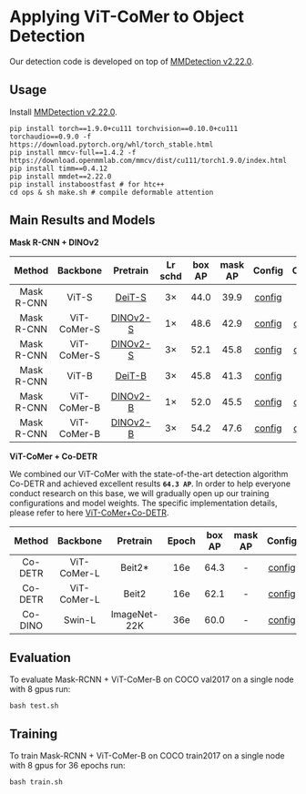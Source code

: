 # Applying ViT-CoMer to Object Detection

Our detection code is developed on top of [MMDetection v2.22.0](https://github.com/open-mmlab/mmdetection/tree/v2.22.0).

## Usage

Install [MMDetection v2.22.0](https://github.com/open-mmlab/mmdetection/tree/v2.22.0).

```
pip install torch==1.9.0+cu111 torchvision==0.10.0+cu111 torchaudio==0.9.0 -f https://download.pytorch.org/whl/torch_stable.html
pip install mmcv-full==1.4.2 -f https://download.openmmlab.com/mmcv/dist/cu111/torch1.9.0/index.html
pip install timm==0.4.12
pip install mmdet==2.22.0
pip install instaboostfast # for htc++
cd ops & sh make.sh # compile deformable attention
```

## Main Results and Models

**Mask R-CNN + DINOv2**

| Method     | Backbone      | Pretrain                                                                                                                                                                        | Lr schd | box AP | mask AP | Config                                                                           | Ckpt | Log                                                                                                                |
|:----------:|:-------------:|:--------------------------------------------------------------------------------------------------------------------------------------------------------------------------------:|:-------:|:------:|:-------:|:--------------------------------------------------------------------------------:|:------------------------------------------------------------------------------------------------------------------------:|:-------------:|
| Mask R-CNN | ViT-S | [DeiT-S](https://pan.baidu.com/s/1BVD24Eeg6S0F2v21mHzI5w?pwd=c4g4)                                                                                                 | 3×   | 44.0  | 39.9 | [config](./configs/mask_rcnn/mask_rcnn_deit_small_fpn_3x_coco.py)         | - | - |
| Mask R-CNN | ViT-CoMer-S | [DINOv2-S](https://pan.baidu.com/s/1-2a--MV1yVemzM1QX_0bNQ?pwd=r9uv)                                                                                                 | 1×   | 48.6   | 42.9   | [config](./configs/mask_rcnn/dinov2/mask_rcnn_dinov2_comer_small_fpn_1x_coco.py)         | [ckpt](https://pan.baidu.com/s/1BMb14R4XaTG0wxbWQWoIGQ?pwd=tkc5)  | [log](https://pan.baidu.com/s/1yW7DoMDTdjeSkNQOA2vwzw?pwd=n62v) |
| Mask R-CNN | ViT-CoMer-S | [DINOv2-S](https://pan.baidu.com/s/1-2a--MV1yVemzM1QX_0bNQ?pwd=r9uv)                                                                                                 | 3×   | 52.1   | 45.8   | [config](./configs/mask_rcnn/dinov2/mask_rcnn_dinov2_comer_small_fpn_3x_coco.py)         | [ckpt](https://pan.baidu.com/s/1nxgjko_7m_I6OQxEGK__IA?pwd=x5a4)  | [log](https://pan.baidu.com/s/1il2nrRRkRIWv_fVycimn0A?pwd=np4p) |
| Mask R-CNN | ViT-B | [DeiT-B](https://pan.baidu.com/s/1JNknlKiB4lMJsdF-m5ndAQ?pwd=v62p)                                                                                                 | 3×   | 45.8  | 41.3 | [config](./configs/mask_rcnn/mask_rcnn_deit_base_fpn_3x_coco.py)         | - | - |
| Mask R-CNN | ViT-CoMer-B | [DINOv2-B](https://pan.baidu.com/s/1gjuuFmYl_cNCc8y7ZE5_rg?pwd=5ngw)                                                                                                 | 1×   | 52.0   | 45.5   | [config](./configs/mask_rcnn/dinov2/mask_rcnn_dinov2_comer_base_fpn_1x_coco.py)         | [ckpt](https://pan.baidu.com/s/1Nqn3QS2jy0wyn-aKBcbGyg?pwd=derg)  | [log](https://pan.baidu.com/s/1-L9XexL1C8vlrJh9J8X_Yg?pwd=qt9a) |
| Mask R-CNN | ViT-CoMer-B | [DINOv2-B](https://pan.baidu.com/s/1gjuuFmYl_cNCc8y7ZE5_rg?pwd=5ngw)                                                                                                 | 3×   | 54.2   | 47.6   | [config](./configs/mask_rcnn/dinov2/mask_rcnn_dinov2_comer_base_fpn_3x_coco.py)         | [ckpt](https://pan.baidu.com/s/1dUAJ_ToRkNhPrcpqQmgcGQ?pwd=8iam)  | [log](https://pan.baidu.com/s/16byNOInQ1JJ4arjAYtuIMA?pwd=d5ud) |
 
 
 

**ViT-CoMer + Co-DETR**

We combined our ViT-CoMer with the state-of-the-art detection algorithm Co-DETR and achieved excellent results **`64.3 AP`**. In order to help everyone conduct research on this base, we will gradually open up our training configurations and model weights. The specific implementation details, please refer to here [ViT-CoMer+Co-DETR](https://github.com/Traffic-X/ViT-CoMer/tree/Co-DETR).

| Method     | Backbone      | Pretrain                                                                                                                                                                        | Epoch | box AP | mask AP | Config                                                                           | Ckpt | Log                                                                                                                |
|:----------:|:-------------:|:--------------------------------------------------------------------------------------------------------------------------------------------------------------------------------:|:-------:|:------:|:-------:|:--------------------------------------------------------------------------------:|:------------------------------------------------------------------------------------------------------------------------:|:-------------:|
| Co-DETR | ViT-CoMer-L | Beit2<span>*</span>                                                                                                | 16e   | 64.3   | -  | [config](https://github.com/Traffic-X/ViT-CoMer/blob/Co-DETR/projects/configs/co_dino/co_dino_5scale_vitcomer_sfp_16e.py)         | - | - |
| Co-DETR | ViT-CoMer-L | Beit2                                                                                               | 16e   | 62.1   | -  | [config](https://github.com/Traffic-X/ViT-CoMer/blob/Co-DETR/projects/configs/co_dino/co_dino_5scale_vitcomer_sfp_16e.py)         | - | - |
| Co-DINO | Swin-L | ImageNet-22K                                                                                                | 36e   | 60.0   | -  | [config]([./configs/mask_rcnn/dinov2/mask_rcnn_dinov2_comer_small_fpn_1x_coco.py](https://github.com/Sense-X/Co-DETR/blob/main/projects/configs/co_dino/co_dino_5scale_swin_large_3x_coco.py)) | [model](https://drive.google.com/drive/folders/1nAXOkzqrEgz-YnXxIEs4d5j9li_kmrnv?usp=sharing)  | - |

## Evaluation

To evaluate Mask-RCNN + ViT-CoMer-B on COCO val2017 on a single node with 8 gpus run:

```shell
bash test.sh
```

## Training

To train Mask-RCNN + ViT-CoMer-B on COCO train2017 on a single node with 8 gpus for 36 epochs run:

```shell
bash train.sh
```

